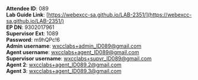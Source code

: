 
**Attendee ID**: 089  
**Lab Guide Link**: [https://webexcc-sa.github.io/LAB-2351/](https://webexcc-sa.github.io/LAB-2351/)  
**EP DN**: 9302017961  
**Supervisor Ext**: 1089  
**Password**: m9hQPc!6  
**Admin username**: wxcclabs+admin_ID089@gmail.com  
**Agent username**: wxcclabs+agent_ID089@gmail.com  
**Supervisor username**: wxcclabs+supvr_ID089@gmail.com  
**Agent 2**: wxcclabs+agent_ID089.2@gmail.com  
**Agent 3**: wxcclabs+agent_ID089.3@gmail.com  
